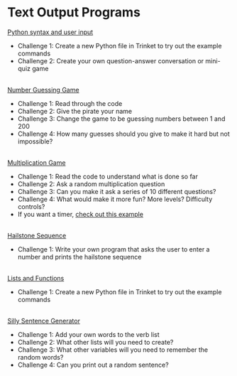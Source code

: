 # Text Output Programs

[Python syntax and user input](syntax.md)
* Challenge 1: Create a new Python file in Trinket to try out the example commands
* Challenge 2: Create your own question-answer conversation or mini-quiz game
<br><br>

[Number Guessing Game](https://trinket.io/library/trinkets/920e5a0a8d)
* Challenge 1: Read through the code
* Challenge 2: Give the pirate your name
* Challenge 3: Change the game to be guessing numbers between 1 and 200
* Challenge 4: How many guesses should you give to make it hard but not impossible?
<br><br>

[Multiplication Game](https://trinket.io/library/trinkets/b91ab2bbc5)
* Challenge 1: Read the code to understand what is done so far
* Challenge 2: Ask a random multiplication question
* Challenge 3: Can you make it ask a series of 10 different questions?
* Challenge 4: What would make it more fun? More levels? Difficulty controls?
* If you want a timer, [check out this example](https://trinket.io/library/trinkets/fc03a2d5b8)
<br><br>

[Hailstone Sequence](hailstone.md)
* Challenge 1: Write your own program that asks the user to enter a number and prints the hailstone sequence
<br><br>

[Lists and Functions](lists%20and%20functions.py)
* Challenge 1: Create a new Python file in Trinket to try out the example commands
<br><br>

[Silly Sentence Generator](https://trinket.io/library/trinkets/8eada859d8)
* Challenge 1: Add your own words to the verb list
* Challenge 2: What other lists will you need to create?
* Challenge 3: What other variables will you need to remember the random words?
* Challenge 4: Can you print out a random sentence?
<br><br>
